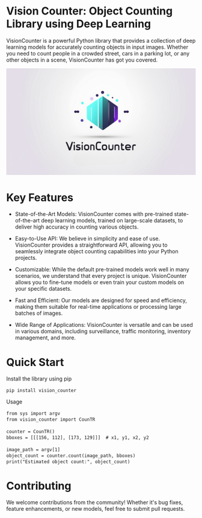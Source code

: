 # Vision Counter: Object Counting Library using Deep Learning
VisionCounter is a powerful Python library that provides a collection of deep learning models for accurately counting objects in input images. Whether you need to count people in a crowded street, cars in a parking lot, or any other objects in a scene, VisionCounter has got you covered.

<div style="text-align: center;">
  <img src="./images/logo.png" alt="logo" />
</div>

# Key Features
- State-of-the-Art Models: VisionCounter comes with pre-trained state-of-the-art deep learning models, trained on large-scale datasets, to deliver high accuracy in counting various objects.

- Easy-to-Use API: We believe in simplicity and ease of use. VisionCounter provides a straightforward API, allowing you to seamlessly integrate object counting capabilities into your Python projects.

- Customizable: While the default pre-trained models work well in many scenarios, we understand that every project is unique. VisionCounter allows you to fine-tune models or even train your custom models on your specific datasets.

- Fast and Efficient: Our models are designed for speed and efficiency, making them suitable for real-time applications or processing large batches of images.

- Wide Range of Applications: VisionCounter is versatile and can be used in various domains, including surveillance, traffic monitoring, inventory management, and more.

# Quick Start
Install the library using pip
```
pip install vision_counter
```

Usage
```
from sys import argv
from vision_counter import CounTR

counter = CounTR()
bboxes = [[[156, 112], [173, 129]]]  # x1, y1, x2, y2

image_path = argv[1]
object_count = counter.count(image_path, bboxes)
print("Estimated object count:", object_count)
```

# Contributing
We welcome contributions from the community! Whether it's bug fixes, feature enhancements, or new models, feel free to submit pull requests.